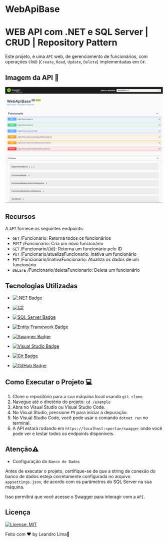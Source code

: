 # WebApiBase

# WEB API com .NET e SQL Server | CRUD | Repository Pattern

Este projeto, é uma `API` web, de gerenciamento de funcionários, com operações `CRUD` (`Create`, `Read`, `Update`, `Delete`) implementadas em `C#`.

## Imagem da API 🔗

[![Print API rodando no swagger](assets/images/api_swagger.png)](URL_do_Link)

## Recursos

A `API` fornece os seguintes endpoints:

- `GET` /Funcionario: Retorna todos os funcionários
- `POST` /Funcionario: Cria um novo funcionário
- `GET` /Funcionario/{id}: Retorna um funcionário pelo ID
- `PUT` /Funcionario/atualizaFuncionario: Inativa um funcionário
- `PUT` /Funcionario/inativaFuncionario: Atualiza os dados de um funcionário
- `DELETE` /Funcionario/deletaFuncionario: Deleta um funcionário

## Tecnologias Utilizadas

- [![.NET Badge](https://img.shields.io/badge/.NET-5C2D91?style=for-the-badge&logo=.net&logoColor=white)](https://dotnet.microsoft.com/)

- [![C#](https://img.shields.io/badge/csharp-%230078D7.svg?style=for-the-badge&logo=csharp&logoColor=white)](https://docs.microsoft.com/en-us/dotnet/csharp/)

- [![SQL Server Badge](https://img.shields.io/badge/SQL%20Server-CC2927?style=for-the-badge&logo=microsoft-sql-server&logoColor=white)](https://www.microsoft.com/en-us/sql-server)

- [![Entity Framework Badge](https://img.shields.io/badge/Entity%20Framework-512BD4?style=for-the-badge&logo=entity-framework&logoColor=white)](https://docs.microsoft.com/en-us/ef/)

- [![Swagger Badge](https://img.shields.io/badge/Swagger-85EA2D?style=for-the-badge&logo=swagger&logoColor=black)](https://swagger.io/)

- [![Visual Studio Badge](https://img.shields.io/badge/Visual%20Studio-5C2D91?style=for-the-badge&logo=visual-studio&logoColor=white)](https://visualstudio.microsoft.com/)

- [![Git Badge](https://img.shields.io/badge/Git-F05032?style=for-the-badge&logo=git&logoColor=white)](https://git-scm.com/)

- [![GitHub Badge](https://img.shields.io/badge/GitHub-181717?style=for-the-badge&logo=github&logoColor=white)](https://github.com/)

## Como Executar o Projeto 💻

1. Clone o repositório para a sua máquina local usando `git clone`.
2. Navegue até o diretório do projeto: `cd /exemplo`
3. Abra no Visual Studio ou Visual Studio Code.
4. No Visual Studio, pressione `F5` para iniciar a depuração.
5. No Visual Studio Code, você pode usar o comando `dotnet run` no terminal.
6. A API estará rodando em `https://localhost:<porta>/swagger` onde você pode ver e testar todos os endpoints disponíveis.

## Atenção⚠️

- Configuração do `Banco de Dados`

Antes de executar o projeto, certifique-se de que a string de conexão do banco de dados esteja corretamente configurada no arquivo `appsettings.json`, de acordo com os parâmetros do SQL Server na sua máquina.

Isso permitirá que você acesse o Swagger para interagir com a `API`.

## Licença

[![License: MIT](https://img.shields.io/badge/License-MIT-yellow.svg)](https://opensource.org/licenses/MIT)

Feito com ♥ by Leandro Lima👋
